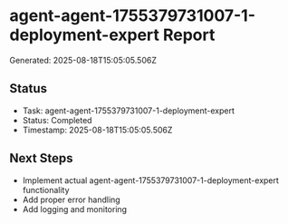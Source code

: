 # agent-agent-1755379731007-1-deployment-expert Report

Generated: 2025-08-18T15:05:05.506Z

## Status
- Task: agent-agent-1755379731007-1-deployment-expert
- Status: Completed
- Timestamp: 2025-08-18T15:05:05.506Z

## Next Steps
- Implement actual agent-agent-1755379731007-1-deployment-expert functionality
- Add proper error handling
- Add logging and monitoring
